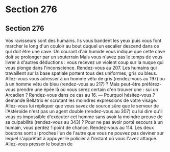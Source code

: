 # Section 276

## Section 276

Vos ravisseurs sont des humains. Ils vous bandent les yeux puis
vous font marcher le long d'un couloir au bout duquel un escalier
descend dans ce qui doit être une cave. Un courant d'air humide
vous indique que cette cave doit se prolonger par un souterrain
Mais vous n'avez pas le temps de vous livrer à d'autres
déductions : vous recevez un violent coup sur la nuque qui vous
plonge dans l'inconscience. Rendez-vous au 207.
Les humains qui travaillent sur la base spatiale portent tous des
uniformes, gris ou bleus. Allez-vous vous adresser à un homme
vêtu de gris (rendez-vous au 197) ou à un homme vêtu de bleu
(rendez-vous au 217) ? Mais peut-être préférez-vous prendre une
épée là où vous serez certain d'en trouver une : sui un Arcadien ?
Rendez-vous dans ce cas au 16.
— Pourquoi hésitez-vous ? demande Bellatrix er scrutant les
moindres expressions de votre visage. Allez-vous lui répliquer
que vous savez de source sûre que le serveur de l'Astéroïde n'est
pas un agent double (rendez-vous au 307) ou lui dire qu'il vous
es impossible d'exécuter cet homme sans avoir la moindre
preuve de sa culpabilité (rendez-vous au 343) ?
Pour ne pas avoir porté secours à un humain, vous perdez 1 point
de chance. Rendez-vous au 114.
Les deux boutons sont si proches l'un de l'autre que vous ne
pouvez pas deviner sur lequel s'apprêtait à appuyer le policier à
l'instant où vous l'avez attaqué. Allez-vous presser le bouton de
